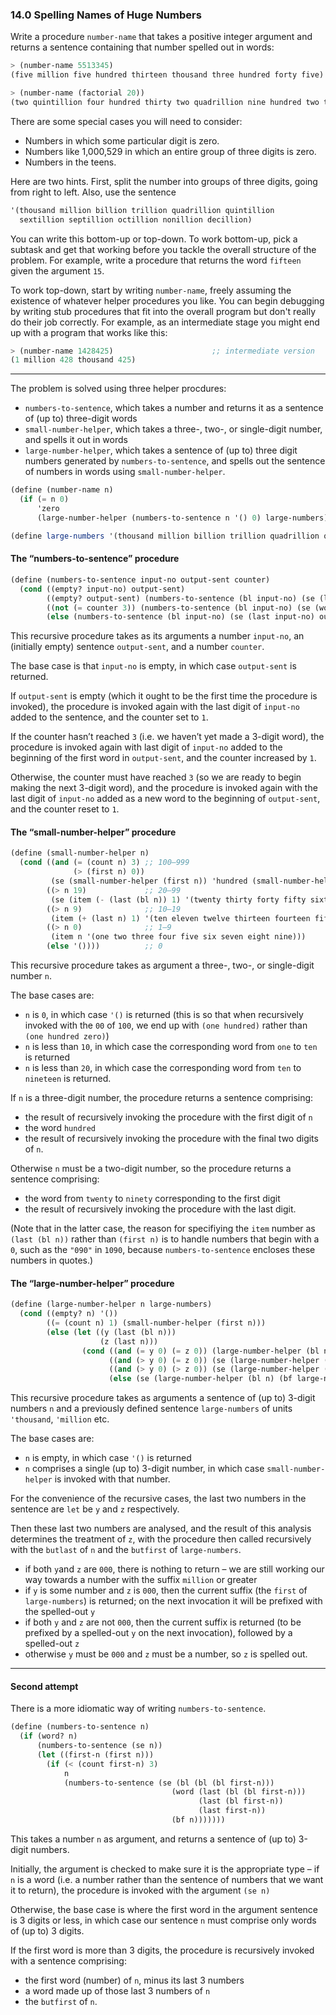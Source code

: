 ### 14.0 Spelling Names of Huge Numbers

Write a procedure `number-name` that takes a positive integer argument and returns a sentence containing that number spelled out in words:

~~~ scheme
> (number-name 5513345)
(five million five hundred thirteen thousand three hundred forty five)

> (number-name (factorial 20))
(two quintillion four hundred thirty two quadrillion nine hundred two trillion eight billion one hundred seventy six million six hundred forty thousand)
~~~

There are some special cases you will need to consider:

* Numbers in which some particular digit is zero.
* Numbers like 1,000,529 in which an entire group of three digits is zero.
* Numbers in the teens.

Here are two hints. First, split the number into groups of three digits, going from right to left. Also, use the sentence

~~~ scheme
'(thousand million billion trillion quadrillion quintillion
  sextillion septillion octillion nonillion decillion)
~~~

You can write this bottom-up or top-down. To work bottom-up, pick a subtask and get that working before you tackle the overall structure of the problem. For example, write a procedure that returns the word `fifteen` given the argument `15`.

To work top-down, start by writing `number-name`, freely assuming the existence of whatever helper procedures you like. You can begin debugging by writing stub procedures that fit into the overall program but don't really do their job correctly. For example, as an intermediate stage you might end up with a program that works like this:

~~~ scheme
> (number-name 1428425)                      ;; intermediate version
(1 million 428 thousand 425)
~~~

***

The problem is solved using three helper procdures:

* `numbers-to-sentence`, which takes a number and returns it as a sentence of (up to) three-digit words
* `small-number-helper`, which takes a three-, two-, or single-digit number, and spells it out in words
* `large-number-helper`, which takes a sentence of (up to) three digit numbers generated by `numbers-to-sentence`, and spells out the sentence of numbers in words using `small-number-helper`.

~~~ scheme
(define (number-name n)
  (if (= n 0)
      'zero
      (large-number-helper (numbers-to-sentence n '() 0) large-numbers)))

(define large-numbers '(thousand million billion trillion quadrillion quintillion sextillion septillion octillion nonillion decillion))
~~~

#### The “numbers-to-sentence” procedure

~~~ scheme
(define (numbers-to-sentence input-no output-sent counter)
  (cond ((empty? input-no) output-sent)
        ((empty? output-sent) (numbers-to-sentence (bl input-no) (se (last input-no)) 1))
        ((not (= counter 3)) (numbers-to-sentence (bl input-no) (se (word (last input-no) (first output-sent)) (bf output-sent)) (+ 1 counter)))
        (else (numbers-to-sentence (bl input-no) (se (last input-no) output-sent) 1))))
~~~

This recursive procedure takes as its arguments a number `input-no`, an (initially empty) sentence `output-sent`, and a number `counter`.

The base case is that `input-no` is empty, in which case `output-sent` is returned. 

If `output-sent` is empty (which it ought to be the first time the procedure is invoked), the procedure is invoked again with the last digit of `input-no` added to the sentence, and the counter set to `1`.

If the counter hasn’t reached `3` (i.e. we haven’t yet made a 3-digit word), the procedure is invoked again with last digit of `input-no` added to the beginning of the first word in `output-sent`, and the counter increased by `1`.

Otherwise, the counter must have reached `3` (so we are ready to begin making the next 3-digit word), and the procedure is invoked again with the last digit of `input-no` added as a new word to the beginning of `output-sent`, and the counter reset to `1`.

#### The “small-number-helper” procedure

~~~ scheme
(define (small-number-helper n)
  (cond ((and (= (count n) 3) ;; 100–999
              (> (first n) 0))        
         (se (small-number-helper (first n)) 'hundred (small-number-helper (bf n))))
        ((> n 19)             ;; 20–99
         (se (item (- (last (bl n)) 1) '(twenty thirty forty fifty sixty seventy eighty ninety)) (small-number-helper (last n))))
        ((> n 9)              ;; 10–19
         (item (+ (last n) 1) '(ten eleven twelve thirteen fourteen fifteen sixteen seventeen eighteen nineteen)))
        ((> n 0)              ;; 1–9
         (item n '(one two three four five six seven eight nine)))
        (else '())))          ;; 0
~~~

This recursive procedure takes as argument a three-, two-, or single-digit number `n`.

The base cases are:

* `n` is `0`, in which case `'()` is returned (this is so that when recursively invoked with the `00` of `100`, we end up with `(one hundred)` rather than `(one hundred zero)`)
* `n` is less than `10`, in which case the corresponding word from `one` to `ten` is returned
* `n` is less than `20`, in which case the corresponding word from `ten` to `nineteen` is returned.

If `n` is a three-digit number, the procedure returns a sentence comprising:

* the result of recursively invoking the procedure with the first digit of `n`
* the word `hundred`
* the result of recursively invoking the procedure with the final two digits of `n`.

Otherwise `n` must be a two-digit number, so the procedure returns a sentence comprising:

* the word from `twenty` to `ninety` corresponding to the first digit
* the result of recursively invoking the procedure with the last digit. 

(Note that in the latter case, the reason for specifiying the `item` number as `(last (bl n))` rather than `(first n)` is to handle numbers that begin with a `0`, such as the `"090"` in `1090`, because `numbers-to-sentence` encloses these numbers in quotes.)

#### The “large-number-helper” procedure

~~~ scheme
(define (large-number-helper n large-numbers)
  (cond ((empty? n) '())
        ((= (count n) 1) (small-number-helper (first n)))
        (else (let ((y (last (bl n)))
                    (z (last n)))
                (cond ((and (= y 0) (= z 0)) (large-number-helper (bl n) (bf large-numbers))) ;; 0 0
                      ((and (> y 0) (= z 0)) (se (large-number-helper (bl n) (bf large-numbers)) (first large-numbers))) ;; 1 0
                      ((and (> y 0) (> z 0)) (se (large-number-helper (bl n) (bf large-numbers)) (first large-numbers) (small-number-helper z))) ;; 1 1
                      (else (se (large-number-helper (bl n) (bf large-numbers)) (small-number-helper z)))))))) ;; 0 1
~~~

This recursive procedure takes as arguments a sentence of (up to) 3-digit numbers `n` and a previously defined sentence `large-numbers` of units `'thousand`, `'million` etc.

The base cases are:

* `n` is empty, in which case `'()` is returned
* `n` comprises a single (up to) 3-digit number, in which case `small-number-helper` is invoked with that number.

For the convenience of the recursive cases, the last two numbers in the sentence are `let` be `y` and `z` respectively.

Then these last two numbers are analysed, and the result of this analysis determines the treatment of `z`, with the procedure then called recursively with the `butlast` of `n` and the `butfirst` of `large-numbers`.

* if both `y`and `z` are `000`, there is nothing to return – we are still working our way towards a number with the suffix `million` or greater
* if `y` is some number and `z` is `000`, then the current suffix (the `first` of `large-numbers`) is returned; on the next invocation it will be prefixed with the spelled-out `y`
* if both `y` and `z` are not `000`, then the current suffix is returned (to be prefixed by a spelled-out `y` on the next invocation), followed by a spelled-out `z`
* otherwise `y` must be `000` and `z` must be a number,  so `z` is spelled out.

***

#### Second attempt

There is a more idiomatic way of writing `numbers-to-sentence`.

~~~ scheme
(define (numbers-to-sentence n)
  (if (word? n)
      (numbers-to-sentence (se n))
      (let ((first-n (first n)))
        (if (< (count first-n) 3)
            n
            (numbers-to-sentence (se (bl (bl (bl first-n)))
                                    (word (last (bl (bl first-n)))
                                          (last (bl first-n))
                                          (last first-n))
                                    (bf n)))))))
~~~

This takes a number `n` as argument, and returns a sentence of (up to) 3-digit numbers.

Initially, the argument is checked to make sure it is the appropriate type – if `n` is a word (i.e. a number rather than the sentence of numbers that we want it to return), the procedure is invoked with the argument `(se n)`

Otherwise, the base case is where the first word in the argument sentence is 3 digits or less, in which case our sentence `n` must comprise only words of (up to) 3 digits.

If the first word is more than 3 digits, the procedure is recursively invoked with a sentence comprising:

* the first word (number) of `n`, minus its last 3 numbers
* a word made up of those last 3 numbers of `n`
* the `butfirst` of `n`.